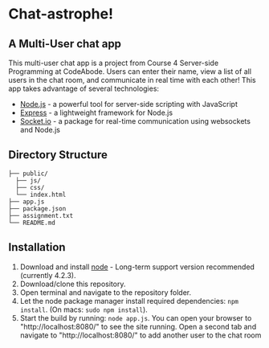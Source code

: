 # Chat-astrophe!

## A Multi-User chat app

This multi-user chat app is a project from Course 4 Server-side Programming at CodeAbode. Users can enter their name, view a list of all users in the chat room, and communicate in real time with each other! This app takes advantage of several technologies:

- [Node.js](https://nodejs.org/en/) - a powerful tool for server-side scripting with JavaScript
- [Express](http://expressjs.com/) - a lightweight framework for Node.js
- [Socket.io](http://socket.io/) - a package for real-time communication using websockets and Node.js

## Directory Structure

```
├── public/
  ├── js/
  ├── css/
  └── index.html
├── app.js
├── package.json
├── assignment.txt
└── README.md
```

## Installation

1. Download and install [node](https://nodejs.org/en/) - Long-term support version recommended (currently 4.2.3).
2. Download/clone this repository.
3. Open terminal and navigate to the repository folder.
4. Let the node package manager install required dependencies: `npm install`. (On macs: `sudo npm install`).
5. Start the build by running: `node app.js`. You can open your browser to "http://localhost:8080/" to see the site running. Open a second tab and navigate to "http://localhost:8080/" to add another user to the chat room
